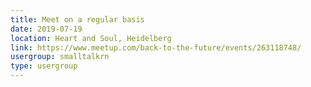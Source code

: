 ```yaml
---
title: Meet on a regular basis
date: 2019-07-19
location: Heart and Soul, Heidelberg
link: https://www.meetup.com/back-to-the-future/events/263118748/
usergroup: smalltalkrn
type: usergroup
---
```

